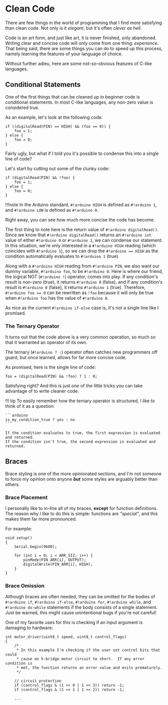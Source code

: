 # Clean Code

There are few things in the world of programming that I find more satisfying than clean code.
Not only is it *elegant*, but it's often *clever as hell*.

Code is an art form, and just like art, it is never finished, only abandoned.
Writing clear and concise code will only come from one thing: *experience*.
That being said, there are some things you can do to speed up this process, namely learning the features of your language of choice.

Without further adieu, here are some not-so-obvious features of C-like languages.

## Conditional Statements

One of the first things that can be cleaned up in beginner code is conditional statements.
In most C-like languages, any non-zero value is considered true.

As an example, let's look at the following code:

```arduino
if ((digitalRead(PIN) == HIGH) && (foo == 0)) {
	foo = 1;
} else {
	foo = 0;
}
```

Fairly ugly, but what if I told you it's possible to condense this into a single line of code?

Let's start by cutting out some of the clunky code:

```arduino
if (digitalRead(PIN) && !foo) {
	foo = 1;
} else {
	foo = 0;
}
```

!!!note
	In the Arduino standard, `#!arduino HIGH` is defined as `#!arduino 1`, and `#!arduino LOW` is defined as `#!arduino 0`.

Right away, you can see how much more concise the code has become.

The first thing to note here is the return value of `#!arduino digitalRead()`.
Since we know that `#!arduino digitalRead()` returns an `#!arduino int` value of either `#!arduino 0` or `#!arduino 1`, we can condense our statement.
In this situation, we're only interested in a `#!arduino HIGH` reading (which coincides with `#!arduino 1`), so we can drop the `#!arduino == HIGH` as the condition automatically evaluates to `#!arduino 1` (true).

Along with a `#!arduino HIGH` reading from `#!arduino PIN`, we also want our dummy variable, `#!arduino foo`, to be `#!arduino 0`.
Here is where our friend, the logical NOT (`#!arduino !`) operator, comes into play.
If any condition's result is non-zero (true), it returns `#!arduino 0` (false), and if any condition's result is `#!arduino 0` (false), it returns `#!arduino 1` (true).
Therefore, `#!arduino foo == 0` can be rewritten as `!foo` because it will only be true when `#!arduino foo` has the value of `#!arduino 0`.

As nice as the current `#!arduino if-else` case is, it's not a single line like I promised.

### The Ternary Operator

It turns out that the code above is a very common operation, so much so that it warranted an operator of its own.

The ternary (`#!arduino ? :`) operator often catches new programmers off guard, but once learned, allows for far more concise code.

As promised, here is the single line of code:

```arduino
foo = (digitalRead(PIN) && !foo) ? 1 : 0;
```

Satisfying right?
And this is just *one* of the little tricks you can take advantage of to write cleaner code.

!!! tip
	To easily remember how the ternary operator is structured, I like to think of it as a question:

	```arduino
	is_my_condition_true ? yes : no
	```

	If the condition evaluates to true, the first expression is evaluated and returned.
	If the condition isn't true, the second expression is evaluated and returned.

## Braces

Brace styling is one of the more opinionated sections, and I'm not someone to force my opinion onto anyone ***but*** some styles are arguably better than others.

### Brace Placement

I personally like to in-line all of my braces, **except** for function definitions.
The reason why I like to do this is simple: functions are *"special"*, and this makes them far more pronounced.

For example:

```arduino
void setup()
{
	Serial.begin(9600);

	for (int i = 0; i < ARR_SIZ; i++) {
		pinMode(PIN_ARR[i], OUTPUT);
		digitalWrite(PIN_ARR[i], HIGH);
	}
}
```

### Brace Omission

Although braces are often needed, they can be omitted for the bodies of  `#!arduino if`, `#!arduino if-else`, `#!arduino for`, `#!arduino while`, and `#!arduino do-while` statements if the body consists of a single statement.
Just be warned, this might cause unintentional bugs if you're not careful!

One of my favorite uses for this is checking if an input argument is damaging to hardware:

```arduino
int motor_driver(uint8_t speed, uint8_t control_flags)
{
	/*
	 * In this example I'm checking if the user set control bits that could
	 * cause an h-bridge motor circuit to short.  If any error condition is
	 * met, the function returns an error value and exits prematurely.
	 */

	// circuit protection
	if (control_flags & (1 << 0 | 1 << 3)) return -1;
	if (control_flags & (1 << 1 | 1 << 2)) return -1;

	...
```
